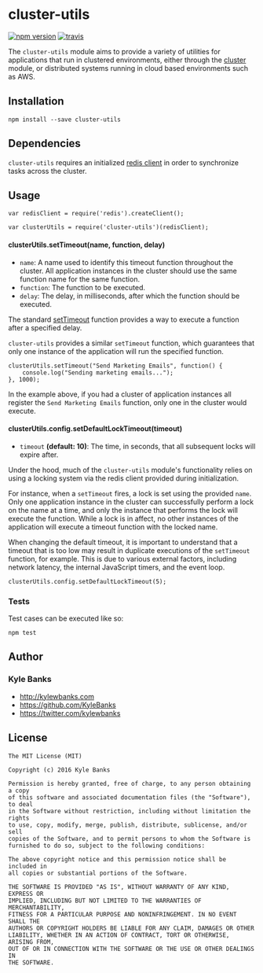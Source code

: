 # cluster-utils

[![npm version](https://badge.fury.io/js/cluster-utils.svg)](http://badge.fury.io/js/cluster-utils)
[![travis](https://travis-ci.org/KyleBanks/cluster-utils.svg?branch=master)](https://travis-ci.org/KyleBanks/cluster-utils.svg?branch=master)

The `cluster-utils` module aims to provide a variety of utilities for applications that run in clustered environments, either through the [cluster](https://nodejs.org/api/cluster.html) module, or distributed systems running in cloud based environments such as AWS.

## Installation

```
npm install --save cluster-utils
```

## Dependencies

`cluster-utils` requires an initialized [redis client](https://github.com/NodeRedis/node_redis) in order to synchronize tasks across the cluster. 

## Usage

```node
var redisClient = require('redis').createClient();

var clusterUtils = require('cluster-utils')(redisClient);
```

#### clusterUtils.setTimeout(name, function, delay)

* `name`: A name used to identify this timeout function throughout the cluster. All application instances in the cluster should use the same function name for the same function.
* `function`: The function to be executed.
* `delay`: The delay, in milliseconds, after which the function should be executed.

The standard [setTimeout](http://www.w3schools.com/jsref/met_win_settimeout.asp) function provides a way to execute a function after a specified delay. 
 
`cluster-utils` provides a similar `setTimeout` function, which guarantees that only one instance of the application will run the specified function. 

```node
clusterUtils.setTimeout("Send Marketing Emails", function() {
    console.log("Sending marketing emails...");
}, 1000); 
```

In the example above, if you had a cluster of application instances all register the `Send Marketing Emails` function, only one in the cluster would execute.

#### clusterUtils.config.setDefaultLockTimeout(timeout)

* `timeout` **(default: 10)**: The time, in seconds, that all subsequent locks will expire after.

Under the hood, much of the `cluster-utils` module's functionality relies on using a locking system via the redis client provided during initialization. 

For instance, when a `setTimeout` fires, a lock is set using the provided `name`. Only one application instance in the cluster can successfully perform a lock on the name at a time, and only the instance that performs the lock will execute the function. While a lock is in affect, no other instances of the application will execute a timeout function with the locked name.

When changing the default timeout, it is important to understand that a timeout that is too low may result in duplicate executions of the `setTimeout` function, for example. This is due to various external factors, including network latency, the internal JavaScript timers, and the event loop. 

```
clusterUtils.config.setDefaultLockTimeout(5);
```

### Tests

Test cases can be executed like so:

```
npm test
```

## Author

### Kyle Banks
- http://kylewbanks.com
- https://github.com/KyleBanks
- https://twitter.com/kylewbanks

## License
```
The MIT License (MIT)

Copyright (c) 2016 Kyle Banks

Permission is hereby granted, free of charge, to any person obtaining a copy
of this software and associated documentation files (the "Software"), to deal
in the Software without restriction, including without limitation the rights
to use, copy, modify, merge, publish, distribute, sublicense, and/or sell
copies of the Software, and to permit persons to whom the Software is
furnished to do so, subject to the following conditions:

The above copyright notice and this permission notice shall be included in
all copies or substantial portions of the Software.

THE SOFTWARE IS PROVIDED "AS IS", WITHOUT WARRANTY OF ANY KIND, EXPRESS OR
IMPLIED, INCLUDING BUT NOT LIMITED TO THE WARRANTIES OF MERCHANTABILITY,
FITNESS FOR A PARTICULAR PURPOSE AND NONINFRINGEMENT. IN NO EVENT SHALL THE
AUTHORS OR COPYRIGHT HOLDERS BE LIABLE FOR ANY CLAIM, DAMAGES OR OTHER
LIABILITY, WHETHER IN AN ACTION OF CONTRACT, TORT OR OTHERWISE, ARISING FROM,
OUT OF OR IN CONNECTION WITH THE SOFTWARE OR THE USE OR OTHER DEALINGS IN
THE SOFTWARE.
```
